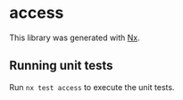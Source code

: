 # access

This library was generated with [Nx](https://nx.dev).

## Running unit tests

Run `nx test access` to execute the unit tests.
